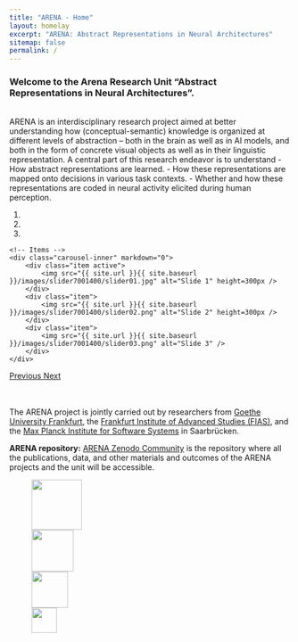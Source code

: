```yaml
---
title: "ARENA - Home"
layout: homelay
excerpt: "ARENA: Abstract Representations in Neural Architectures"
sitemap: false
permalink: /
---
```

<h3>Welcome to the Arena Research Unit “Abstract Representations in Neural Architectures”.</h3>

<br>
ARENA is an interdisciplinary research project aimed at better understanding how (conceptual-semantic) knowledge is organized at different levels of abstraction – both in the brain as well as in AI models, and both in the form of concrete visual objects as well as in their linguistic representation. A central part of this research endeavor is to understand
- How abstract representations are learned.
- How these representations are mapped onto decisions in various task contexts.
- Whether and how these representations are coded in neural activity elicited during human perception.

<div markdown="0" id="carousel" class="carousel slide" data-ride="carousel" data-interval="4000" data-pause="hover" >
    <!-- Menu -->
    <ol class="carousel-indicators">
        <li data-target="#carousel" data-slide-to="0" class="active"></li>
        <li data-target="#carousel" data-slide-to="1"></li>
        <li data-target="#carousel" data-slide-to="2"></li>
    </ol>

    <!-- Items -->
    <div class="carousel-inner" markdown="0">
        <div class="item active">
            <img src="{{ site.url }}{{ site.baseurl }}/images/slider7001400/slider01.jpg" alt="Slide 1" height=300px />
        </div>
        <div class="item">
            <img src="{{ site.url }}{{ site.baseurl }}/images/slider7001400/slider02.png" alt="Slide 2" height=300px />
        </div>
        <div class="item">
            <img src="{{ site.url }}{{ site.baseurl }}/images/slider7001400/slider03.png" alt="Slide 3" />
        </div>
    </div>
  <a class="left carousel-control" href="#carousel" role="button" data-slide="prev">
    <span class="glyphicon glyphicon-chevron-left" aria-hidden="true"></span>
    <span class="sr-only">Previous</span>
  </a>
  <a class="right carousel-control" href="#carousel" role="button" data-slide="next">
    <span class="glyphicon glyphicon-chevron-right" aria-hidden="true"></span>
    <span class="sr-only">Next</span>
  </a>
</div>

<br /><br />
The ARENA project is jointly carried out by researchers from [Goethe University Frankfurt](https://www.goethe-university-frankfurt.de/), the [Frankfurt Institute of Advanced Studies (FIAS)](https://fias.institute/en/), and the [Max Planck Institute for Software Systems](https://www.mpi-sws.org/) in Saarbrücken.

<b>ARENA repository:</b> 
[ARENA Zenodo Community](https://zenodo.org/communities/arena) is the repository where all the publications, data, and other materials and outcomes of the ARENA projects and the unit will be accessible.


<figure class="fourth">
  <div class="container-fluid">
  <div class="row">

  <div class="col-sm-4" align="left">
  <img src="{{ site.url }}{{ site.baseurl }}/images/logopic/dfg_logo_schriftzug_blau_foerderung_en.jpg" style="height: 90px">
  </div>
  <div class="col-sm-8" align="left">
  <img src="{{ site.url }}{{ site.baseurl }}/images/logopic/GU-Logo-blau-gross.png" style="height: 75px">
  </div>

  </div>
  <div class="row">

  <div class="col-sm-4" align="left">
  <img src="{{ site.url }}{{ site.baseurl }}/images/logopic/FIAS.jpg" style="height: 65px">
  </div>
  <div class="col-sm-8" align="left">
  <img src="{{ site.url }}{{ site.baseurl }}/images/logopic/MPISS.png" style="height: 45px">
  </div>

  </div>
  </div>
</figure>
